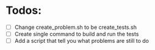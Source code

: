 # Todos:

- [ ] Change create_problem.sh to be create_tests.sh
- [ ] Create single command to build and run the tests
- [ ] Add  a script that tell you what problems are still to do
